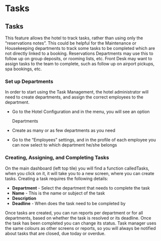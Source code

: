 # Tasks

## Tasks

This feature allows the hotel to track tasks, rather than using only the “reservations notes”. This could be helpful for the Maintenance or Housekeeping departments to track some tasks to be completed which are not directly linked to a booking. Reservations Departments may use this to follow up on group deposits, or rooming lists, etc. Front Desk may want to assign tasks to the team to complete, such as follow up on airport pickups, spa bookings, etc.

### Set up Departments

In order to start using the Task Management, the hotel administrator will need to create departments, and assign the correct employees to the department.

* Go to the Hotel Configuration and in the menu, you will see an option

  Departments

* Create as many or as few departments as you need
* Go to the “Employees” settings, and in the profile of each employee you can now select to which department he/she belongs

### Creating, Assigning, and Completing Tasks

On the main dashboard \(left top tile\) you will find a function calledTasks, when you click on it, it will take you to a new screen, where you can create tasks. Creating a task requires the following details:

* **Department** - Select the department that needs to complete the task
* **Name** - This is the name or subject of the task
* **Description**
* **Deadline** - When does the task need to be completed by

Once tasks are created, you can run reports per department or for all departments, based on whether the task is resolved or its deadline. Once the task has been completed you can change its status. Task manager uses the same colours as other screens or reports, so you will always be notified about tasks that are closed, due today or overdue.

